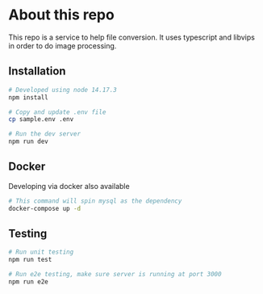 # About this repo
This repo is a service to help file conversion. It uses typescript and libvips in order to do image processing.

## Installation
```bash
# Developed using node 14.17.3
npm install

# Copy and update .env file
cp sample.env .env

# Run the dev server
npm run dev
```

## Docker
Developing via docker also available
```bash
# This command will spin mysql as the dependency
docker-compose up -d
```

## Testing
```bash
# Run unit testing
npm run test

# Run e2e testing, make sure server is running at port 3000
npm run e2e
```